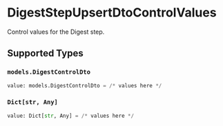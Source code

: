 # DigestStepUpsertDtoControlValues

Control values for the Digest step.


## Supported Types

### `models.DigestControlDto`

```python
value: models.DigestControlDto = /* values here */
```

### `Dict[str, Any]`

```python
value: Dict[str, Any] = /* values here */
```

